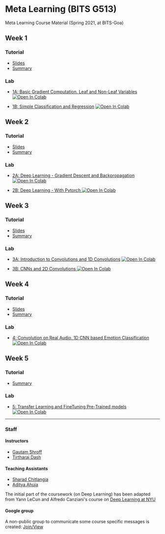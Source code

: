 # Meta Learning (BITS G513)

Meta Learning Course Material (Spring 2021, at BITS-Goa)

## Week 1
### Tutorial
- [Slides](https://github.com/tirtharajdash/BITS-G513_MetaLearning/blob/main/Tutorials/Week1/main.pdf)
- [Summary](https://github.com/tirtharajdash/BITS-G513_MetaLearning/blob/main/Tutorials/Week1/week1_summary.pdf)

### Lab
- [1A: Basic Gradient Computation. Leaf and Non-Leaf Variables](https://github.com/tirtharajdash/BITS-G513_MetaLearning/blob/main/Labs/Lab_1A.ipynb) [![Open In Colab](https://colab.research.google.com/assets/colab-badge.svg)](https://colab.research.google.com/github/tirtharajdash/BITS-G513_MetaLearning/blob/main/Labs/Lab_1A.ipynb)

- [1B: Simple Classification and Regression](https://github.com/tirtharajdash/BITS-G513_MetaLearning/blob/main/Labs/Lab_1B.ipynb) [![Open In Colab](https://colab.research.google.com/assets/colab-badge.svg)](https://colab.research.google.com/github/tirtharajdash/BITS-G513_MetaLearning/blob/main/Labs/Lab_1B.ipynb)


## Week 2
### Tutorial
- [Slides](https://github.com/tirtharajdash/BITS-G513_MetaLearning/blob/main/Tutorials/Week2/main.pdf)
- [Summary](https://github.com/tirtharajdash/BITS-G513_MetaLearning/blob/main/Tutorials/Week2/week2_summary.pdf)

### Lab
- [2A: Deep Learning - Gradient Descent and Backpropagation](https://github.com/tirtharajdash/BITS-G513_MetaLearning/blob/main/Labs/Lab_2A.ipynb) [![Open In Colab](https://colab.research.google.com/assets/colab-badge.svg)](https://colab.research.google.com/github/tirtharajdash/BITS-G513_MetaLearning/blob/main/Labs/Lab_2A.ipynb)

- [2B: Deep Learning - With Pytorch ](https://github.com/tirtharajdash/BITS-G513_MetaLearning/blob/main/Labs/Lab_2B.ipynb) [![Open In Colab](https://colab.research.google.com/assets/colab-badge.svg)](https://colab.research.google.com/github/tirtharajdash/BITS-G513_MetaLearning/blob/main/Labs/Lab_2B.ipynb)

## Week 3
### Tutorial
- [Slides](https://github.com/tirtharajdash/BITS-G513_MetaLearning/blob/main/Tutorials/Week3/CNN%20Examples_TD.pdf)
- [Summary](https://github.com/tirtharajdash/BITS-G513_MetaLearning/blob/main/Tutorials/Week3/week3_summary.pdf)

### Lab
- [3A: Introduction to Convolutions and 1D Convolutions](https://github.com/tirtharajdash/BITS-G513_MetaLearning/blob/main/Labs/Lab_3A.ipynb) [![Open In Colab](https://colab.research.google.com/assets/colab-badge.svg)](https://colab.research.google.com/github/tirtharajdash/BITS-G513_MetaLearning/blob/main/Labs/Lab_3A.ipynb)

- [3B: CNNs and 2D Convolutions ](https://github.com/tirtharajdash/BITS-G513_MetaLearning/blob/main/Labs/Lab_3B.ipynb) [![Open In Colab](https://colab.research.google.com/assets/colab-badge.svg)](https://colab.research.google.com/github/tirtharajdash/BITS-G513_MetaLearning/blob/main/Labs/Lab_3B.ipynb)

## Week 4
### Tutorial
- [Slides](https://github.com/tirtharajdash/BITS-G513_MetaLearning/blob/main/Tutorials/Week4/cnn_backprop.pdf)
- [Summary](https://github.com/tirtharajdash/BITS-G513_MetaLearning/blob/main/Tutorials/Week4/week4_summary.pdf)

### Lab
- [4: Convolution on Real Audio, 1D CNN based Emotion Classification](https://github.com/tirtharajdash/BITS-G513_MetaLearning/blob/main/Labs/Lab_4A.ipynb) [![Open In Colab](https://colab.research.google.com/assets/colab-badge.svg)](https://colab.research.google.com/github/tirtharajdash/BITS-G513_MetaLearning/blob/main/Labs/Lab_4A.ipynb)


## Week 5
### Tutorial
- [Summary](https://github.com/tirtharajdash/BITS-G513_MetaLearning/blob/main/Tutorials/Week5/week5_summary.pdf)
### Lab
- [5: Transfer Learning and FineTuning Pre-Trained models](https://github.com/tirtharajdash/BITS-G513_MetaLearning/blob/main/Labs/Lab_4B.ipynb) [![Open In Colab](https://colab.research.google.com/assets/colab-badge.svg)](https://colab.research.google.com/github/tirtharajdash/BITS-G513_MetaLearning/blob/main/Labs/Lab_4B.ipynb)

------

### Staff
#### Instructors

- [Gautam Shroff](https://www.linkedin.com/in/gautam-shroff-066901/)
- [Tirtharaj Dash](https://tirtharajdash.github.io/)

#### Teaching Assistants

- [Sharad Chitlangia](https://www.sharadchitlang.ai/)
- [Aditya Ahuja](https://adiah80.github.io/)

The initial part of the coursework (on Deep Learning) has been adapted from Yann LeCun and Alfredo Canziani's course on [Deep Learning at NYU](https://atcold.github.io/pytorch-Deep-Learning/)


#### Google group

A non-public group to communicate some course specific messages is created: [Join/View](https://groups.google.com/u/1/g/meta-learning-2021)
